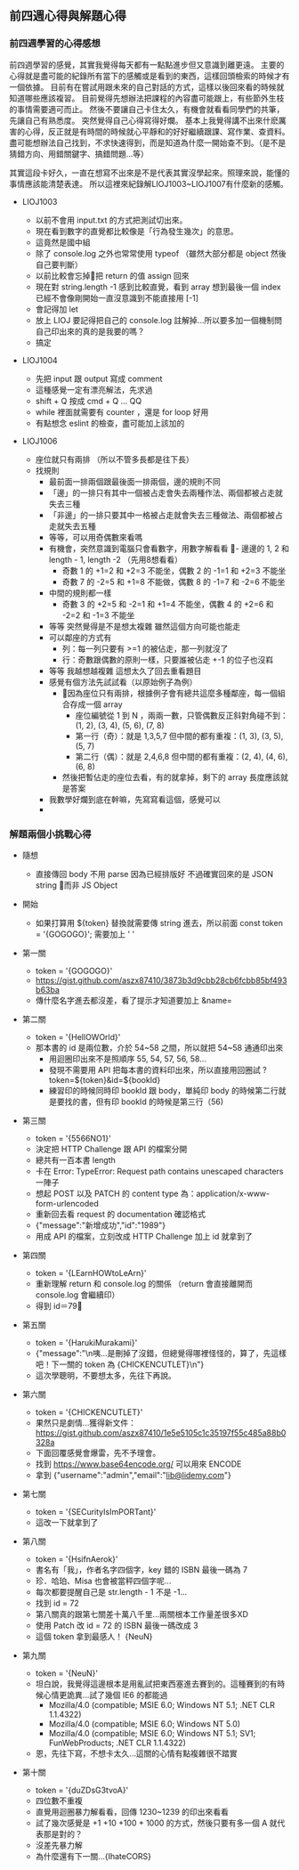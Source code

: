 ## 前四週心得與解題心得

### 前四週學習的心得感想

前四週學習的感覺，其實我覺得每天都有一點點進步但又意識到離更遠。
主要的心得就是盡可能的紀錄所有當下的感觸或是看到的東西，這樣回頭檢索的時候才有一個依據。
目前有在嘗試用跟未來的自己對話的方式，這樣以後回來看的時候就知道哪些應該複習。
目前覺得先想辦法把課程的內容盡可能跟上，有些節外生枝的事情需要適可而止。
然後不要讓自己卡住太久，有機會就看看同學們的共筆，先讓自己有熟悉度。
突然覺得自己心得寫得好爛。
基本上我覺得講不出來什麽厲害的心得，反正就是有時間的時候就心平靜和的好好繼續跟課、寫作業、查資料。
盡可能想辦法自己找到，不求快速得到，而是知道為什麼一開始查不到。（是不是猜錯方向、用錯關鍵字、搞錯問題...等）

其實這段卡好久，一直在想寫不出來是不是代表其實沒學起來。照理來說，能懂的事情應該能清楚表達。
所以這裡來紀錄解LIOJ1003~LIOJ1007有什麼新的感觸。

- LIOJ1003
  - 以前不會用 input.txt 的方式把測試切出來。
  - 現在看到數字的直覺都比較像是「行為發生幾次」的意思。
  - 這竟然是國中組
  - 除了 console.log 之外也常常使用 typeof （雖然大部分都是 object 然後自己要判斷）
  - 以前比較會忘掉把 return 的值 assign 回來
  - 現在對 string.length -1 感到比較直覺，看到 array 想到最後一個 index 已經不會像剛開始一直沒意識到不能直接用 [-1]
  - 會記得加 let
  - 放上 LIOJ 要記得把自己的 console.log 註解掉...所以要多加一個機制問自己印出來的真的是我要的嗎？
  - 搞定

- LIOJ1004
  - 先把 input 跟 output 寫成 comment 
  - 這種感覺一定有漂亮解法，先求過
  - shift + Q 按成 cmd + Q ... QQ
  - while 裡面就需要有 counter ，還是 for loop 好用
  - 有點想念 eslint 的檢查，盡可能加上該加的

- LIOJ1006
  - 座位就只有兩排 （所以不管多長都是往下長）
  - 找規則
    - 最前面一排兩個跟最後面一排兩個，邊的規則不同
    - 「邊」的一排只有其中一個被占走會失去兩種作法、兩個都被占走就失去三種
    - 「非邊」的一排只要其中一格被占走就會失去三種做法、兩個都被占走就失去五種
    - 等等，可以用奇偶數來看嗎
    - 有機會，突然意識到電腦只會看數字，用數字解看看
    - 邊邊的 1, 2 和 length - 1, length -2 （先用8想看看）
      - 奇數 1 的 +1=2 和 +2=3 不能坐，偶數 2 的 -1=1 和 +2=3 不能坐
      - 奇數 7 的 -2=5 和 +1=8 不能做，偶數 8 的 -1=7 和 -2=6 不能坐
    - 中間的規則都一樣
      - 奇數 3 的 +2=5 和 -2=1 和 +1=4 不能坐，偶數 4 的 +2=6 和 -2=2 和 -1=3 不能坐
    - 等等 突然覺得是不是想太複雜 雖然這個方向可能也能走
    - 可以鄰座的方式有
      - 列：每一列只要有 >=1 的被佔走，那一列就沒了
      - 行：奇數跟偶數的原則一樣，只要誰被佔走 +-1 的位子也沒嵙
    - 等等 我越想越複雜 這想太久了回去重看題目
    - 感覺有個方法先試試看（以原始例子為例）
      - 因為座位只有兩排，根據例子會有總共這麼多種鄰座，每一個組合存成一個 array
        - 座位編號從 1 到 N ，兩兩一數，只管偶數反正斜對角碰不到：(1, 2), (3, 4), (5, 6), (7, 8)
        - 第一行（奇）：就是 1,3,5,7 但中間的都有重複：(1, 3), (3, 5), (5, 7)
        - 第二行（偶）：就是 2,4,6,8 但中間的都有重複：(2, 4), (4, 6), (6, 8)
      - 然後把暫佔走的座位去看，有的就拿掉，剩下的 array 長度應該就是答案
    - 我數學好爛到底在幹嘛，先寫寫看這個，感覺可以
    - 


### 解題兩個小挑戰心得

- 隨想
  - 直接傳回 body 不用 parse 因為已經排版好 不過確實回來的是 JSON string 而非 JS Object

- 開始
  - 如果打算用 ${token} 替換就需要傳 string 進去，所以前面 const token = '{GOGOGO}'; 需要加上 ' '
- 第一關
  - token = '{GOGOGO}'
  - https://gist.github.com/aszx87410/3873b3d9cbb28cb6fcbb85bf493b63ba
  - 傳什麼名字進去都沒差，看了提示才知道要加上 &name= 
- 第二關
  - token = '{HellOWOrld}'
  - 那本書的 id 是兩位數，介於 54~58 之間，所以就把 54~58 通通印出來
    - 用迴圈印出來不是照順序 55, 54, 57, 56, 58... 
    - 發現不需要用 API 把每本書的資料印出來，所以直接用回圈試 ?token=${token}&id=${bookId}
    - 練習印的時候同時印 bookId 跟 body，單純印 body 的時候第二行就是要找的書，但有印 bookId 的時候是第三行（56) 
- 第三關
  - token = '{5566NO1}'
  - 決定把 HTTP Challenge 跟 API 的檔案分開
  - 總共有一百本書 length
  - 卡在 Error: TypeError: Request path contains unescaped characters 一陣子
  - 想起 POST 以及 PATCH 的 content type 為：application/x-www-form-urlencoded
  - 重新回去看 request 的 documentation 確認格式
  - {"message":"新增成功","id":"1989"}
  - 用成 API 的檔案，立刻改成 HTTP Challenge 加上 id 就拿到了
- 第四關
  - token = '{LEarnHOWtoLeArn}'
  - 重新理解 return 和 console.log 的關係 （return 會直接離開而 console.log 會繼續印）
  - 得到 id＝79
- 第五關
  - token = '{HarukiMurakami}'
  - {"message":"\n咦...是刪掉了沒錯，但總覺得哪裡怪怪的，算了，先這樣吧！下一關的 token 為 {CHICKENCUTLET}\n"}
  - 這次學聰明，不要想太多，先往下再說。
- 第六關
  - token = '{CHICKENCUTLET}'
  - 果然只是劇情...獲得新文件：https://gist.github.com/aszx87410/1e5e5105c1c35197f55c485a88b0328a
  - 下面回覆感覺會爆雷，先不予理會。
  - 找到 https://www.base64encode.org/ 可以用來 ENCODE
  - 拿到 {"username":"admin","email":"lib@lidemy.com"}
- 第七關
  - token = '{SECurityIsImPORTant}'
  - 這改一下就拿到了
- 第八關
  - token = '{HsifnAerok}'
  - 書名有「我」，作者名字四個字，key 錯的 ISBN 最後一碼為 7
  - 珍．哈珀、Misa 也會被當秤四個字呢...
  - 每次都要提醒自己是 str.length - 1 不是 -1...
  - 找到 id = 72
  - 第八關真的跟第七關差十萬八千里...兩關根本工作量差很多XD
  - 使用 Patch 改 id = 72 的 ISBN 最後一碼改成 3
  - 這個 token 拿到最感人！ {NeuN}
- 第九關
  - token = '{NeuN}'
  - 坦白說，我覺得這邊根本是用亂試把東西塞進去賽到的。這種賽到的有時候心情更詭異...試了幾個 IE6 的都能過
    - Mozilla/4.0 (compatible; MSIE 6.0; Windows NT 5.1; .NET CLR 1.1.4322)
    - Mozilla/4.0 (compatible; MSIE 6.0; Windows NT 5.0)
    - Mozilla/4.0 (compatible; MSIE 6.0; Windows NT 5.1; SV1; FunWebProducts; .NET CLR 1.1.4322)
  - 恩，先往下寫，不想卡太久...這關的心情有點複雜很不踏實
- 第十關
  - token = '{duZDsG3tvoA}'
  - 四位數不重複
  - 直覺用迴圈暴力解看看，回傳 1230~1239 的印出來看看
  - 試了幾次感覺是 +1 +10 +100 + 1000 的方式，然後只要有多一個 A 就代表那是對的？
  - 沒差先暴力解
  - 為什麼還有下一關...{IhateCORS}

  


